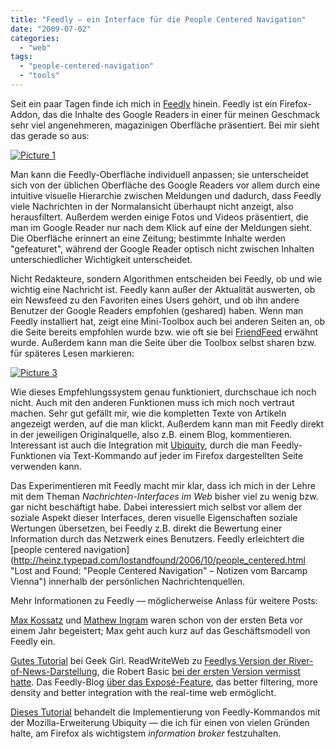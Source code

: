 ```yaml
---
title: "Feedly — ein Interface für die People Centered Navigation"
date: "2009-07-02"
categories: 
  - "web"
tags: 
  - "people-centered-navigation"
  - "tools"
---
```


Seit ein paar Tagen finde ich mich in [Feedly](https://addons.mozilla.org/en-US/firefox/addon/8538 "Feedly :: Add-ons for Firefox") hinein. Feedly ist ein Firefox-Addon, das die Inhalte des Google Readers in einer für meinen Geschmack sehr viel angenehmeren, magazinigen Oberfläche präsentiert. Bei mir sieht das gerade so aus:

[![Picture 1](http://heinz.typepad.com/.a/6a00d83451d60069e20115719ff6e1970b-800wi "Picture 1")](http://heinz.typepad.com/.a/6a00d83451d60069e20115719ff6e1970b-pi)

Man kann die Feedly-Oberfläche individuell anpassen; sie unterscheidet sich von der üblichen Oberfläche des Google Readers vor allem durch eine intuitive visuelle Hierarchie zwischen Meldungen und dadurch, dass Feedly viele Nachrichten in der Normalansicht überhaupt nicht anzeigt, also herausfiltert. Außerdem werden einige Fotos und Videos präsentiert, die man im Google Reader nur nach dem Klick auf eine der Meldungen sieht. Die Oberfläche erinnert an eine Zeitung; bestimmte Inhalte werden "gefeaturet", während der Google Reader optisch nicht zwischen Inhalten unterschiedlicher Wichtigkeit unterscheidet.

Nicht Redakteure, sondern Algorithmen entscheiden bei Feedly, ob und wie wichtig eine Nachricht ist. Feedly kann außer der Aktualität auswerten, ob ein Newsfeed zu den Favoriten eines Users gehört, und ob ihn andere Benutzer der Google Readers empfohlen (geshared) haben. Wenn man Feedly installiert hat, zeigt eine Mini-Toolbox auch bei anderen Seiten an, ob die Seite bereits empfohlen wurde bzw. wie oft sie bei [FriendFeed](http://friendfeed.com/ "FriendFeed") erwähnt wurde. Außerdem kann man die Seite über die Toolbox selbst sharen bzw. für späteres Lesen markieren:

[![Picture 3](http://heinz.typepad.com/.a/6a00d83451d60069e2011570aad1f6970c-800wi "Picture 3")](http://heinz.typepad.com/.a/6a00d83451d60069e2011570aad1f6970c-pi)

Wie dieses Empfehlungssystem genau funktioniert, durchschaue ich noch nicht. Auch mit den anderen Funktionen muss ich mich noch vertraut machen. Sehr gut gefällt mir, wie die kompletten Texte von Artikeln angezeigt werden, auf die man klickt. Außerdem kann man mit Feedly direkt in der jeweiligen Originalquelle, also z.B. einem Blog, kommentieren. Interessant ist auch die Integration mit [Ubiquity](http://labs.mozilla.com/projects/ubiquity/ "Mozilla Labs » Ubiquity"), durch die man Feedly-Funktionen via Text-Kommando auf jeder im Firefox dargestellten Seite verwenden kann.

Das Experimentieren mit Feedly macht mir klar, dass ich mich in der Lehre mit dem Theman _Nachrichten-Interfaces im Web_ bisher viel zu wenig bzw. gar nicht beschäftigt habe. Dabei interessiert mich selbst vor allem der soziale Aspekt dieser Interfaces, deren visuelle Eigenschaften soziale Wertungen übersetzen, bei Feedly z.B. direkt die Bewertung einer Information durch das Netzwerk eines Benutzers. Feedly erleichtert die [people centered navigation](http://heinz.typepad.com/lostandfound/2006/10/people_centered.html "Lost and Found: "People Centered Navigation" – Notizen vom Barcamp Vienna") innerhalb der persönlichen Nachrichtenquellen.

Mehr Informationen zu Feedly — möglicherweise Anlass für weitere Posts:

[Max Kossatz](http://wissenbelastet.com/2008/06/17/erste-erfahrungen-mit-feedly/ "Erste Erfahrungen mit Feedly | Wissen belastet") und [Mathew Ingram](http://www.mathewingram.com/work/2008/09/11/tools-i-use-a-close-look-at-feedly/ "Tools I use: A close look at Feedly") waren schon von der ersten Beta vor einem Jahr begeistert; Max geht auch kurz auf das Geschäftsmodell von Feedly ein.

[Gutes Tutorial](http://geekgirlsblog.com/create-your-own-personal-daily-newspaper-with-feedly "Create Your Own Personal Daily Newspaper with Feedly | Geek Girl") bei Geek Girl. ReadWriteWeb zu [Feedlys Version der River-of-News-Darstellung](http://www.readwriteweb.com/archives/feedly_launches_a_river_of_news.php "Feedly Launches a River of News"), die Robert Basic [bei der ersten Version vermisst hatte](http://www.basicthinking.de/blog/2008/06/18/feedly-schoener-rssen/ "Feedly: Schöner RSSen | Basic Thinking Blog"). Das Feedly-Blog [über das Exposé-Feature](http://blog.feedly.com/2009/06/08/introducing-feedly-expose/ "Introducing Feedly Expose « Building Feedly"), das better filtering, more density and better integration with the real-time web ermöglicht.

[Dieses Tutorial](http://blog.feedly.com/2009/01/30/ubiquity-tutoria/ "A Ubiquity Tutorial « Building Feedly") behandelt die Implementierung von Feedly-Kommandos mit der Mozilla-Erweiterung Ubiquity — die ich für einen von vielen Gründen halte, am Firefox als wichtigstem _information broker_ festzuhalten.
